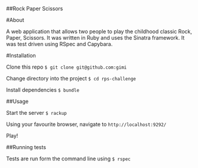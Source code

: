##Rock Paper Scissors

#About

A web application that allows two people to play the childhood classic Rock, Paper, Scissors. It was written in Ruby and uses the Sinatra framework. It was test driven using RSpec and Capybara.

#Installation

Clone this repo ```$ git clone git@github.com:gimi```

Change directory into the project ```$ cd rps-challenge```

Install dependencies ```$ bundle```

##Usage

Start the server ```$ rackup```

Using your favourite browser, navigate to ```http://localhost:9292/```

Play!

##Running tests

Tests are run form the command line using ```$ rspec```
